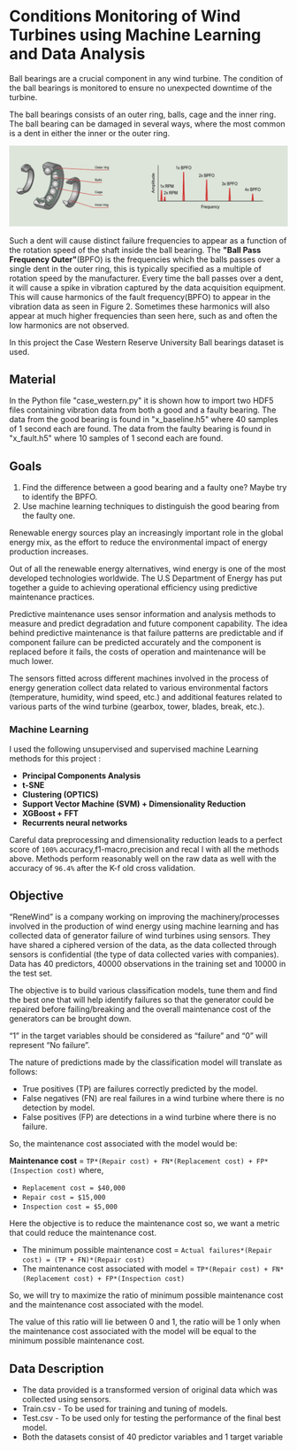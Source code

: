 # Conditions Monitoring of Wind Turbines using Machine Learning and Data Analysis 


Ball bearings are a crucial component in any wind turbine. The condition of the ball bearings is monitored to ensure no unexpected downtime of the turbine.

 The ball bearings consists of an outer ring, balls, cage and the inner ring. The ball bearing can be damaged in several ways, where the most common is a dent in either the inner or the outer ring.


![ball bearing](images/title1.png)

Such a dent will cause distinct failure frequencies to appear as a function of the rotation speed of the shaft inside the ball bearing. The **&quot;Ball Pass Frequency Outer&quot;**(BPFO) is the frequencies which the balls passes over a single dent in the outer ring, this is typically specified as a multiple of rotation speed by the manufacturer.
 Every time the ball passes over a dent, it will cause a spike in vibration captured by the data acquisition equipment. This will cause harmonics of the fault frequency(BPFO) to appear in the vibration data as seen in Figure 2. Sometimes these harmonics will also appear at much higher frequencies than seen here, such as and often the low harmonics are not observed.


In this project the Case Western Reserve University Ball bearings dataset is used. 

## Material

In the Python file &quot;case\_western.py&quot; it is shown how to import two HDF5 files containing vibration data from both a good and a faulty bearing. The data from the good bearing is found in &quot;x\_baseline.h5&quot; where 40 samples of 1 second each are found. The data from the faulty bearing is found in &quot;x\_fault.h5&quot; where 10 samples of 1 second each are found.

## Goals

1. Find the difference between a good bearing and a faulty one? Maybe try to identify the BPFO.
2. Use machine learning techniques to distinguish the good bearing from the faulty one.

Renewable energy sources play an increasingly important role in the global energy mix, as the effort to reduce the environmental impact of energy production increases.

Out of all the renewable energy alternatives, wind energy is one of the most developed technologies worldwide. The U.S Department of Energy has put together a guide to achieving operational efficiency using predictive maintenance practices.

Predictive maintenance uses sensor information and analysis methods to measure and predict degradation and future component capability. The idea behind predictive maintenance is that failure patterns are predictable and if component failure can be predicted accurately and the component is replaced before it fails, the costs of operation and maintenance will be much lower.

The sensors fitted across different machines involved in the process of energy generation collect data related to various environmental factors (temperature, humidity, wind speed, etc.) and additional features related to various parts of the wind turbine (gearbox, tower, blades, break, etc.). 



### Machine Learning

I used the following unsupervised and supervised machine Learning methods for this project : 

*  **Principal Components Analysis**
*  **t-SNE**
*  **Clustering (OPTICS)**
*  **Support Vector Machine (SVM) + Dimensionality Reduction**
*  **XGBoost + FFT** 
*  **Recurrents neural networks**

Careful data preprocessing and dimensionality reduction leads to a perfect score of `100%` accuracy,f1-macro,precision and recal
l with all the methods above. Methods perform reasonably well on the raw data as well with the accuracy of `96.4%` after the K-f
old cross validation.



## Objective
“ReneWind” is a company working on improving the machinery/processes involved in the production of wind energy using machine learning and has collected data of generator failure of wind turbines using sensors. They have shared a ciphered version of the data, as the data collected through sensors is confidential (the type of data collected varies with companies). Data has 40 predictors, 40000 observations in the training set and 10000 in the test set.

The objective is to build various classification models, tune them and find the best one that will help identify failures so that the generator could be repaired before failing/breaking and the overall maintenance cost of the generators can be brought down. 

“1” in the target variables should be considered as “failure” and “0” will represent “No failure”.

The nature of predictions made by the classification model will translate as follows:

- True positives (TP) are failures correctly predicted by the model.
- False negatives (FN) are real failures in a wind turbine where there is no detection by model. 
- False positives (FP) are detections in a wind turbine where there is no failure. 

So, the maintenance cost associated with the model would be:

**Maintenance cost** = `TP*(Repair cost) + FN*(Replacement cost) + FP*(Inspection cost)`
where,

- `Replacement cost = $40,000`
- `Repair cost = $15,000`
- `Inspection cost = $5,000`

Here the objective is to reduce the maintenance cost so, we want a metric that could reduce the maintenance cost.

- The minimum possible maintenance cost  =  `Actual failures*(Repair cost) = (TP + FN)*(Repair cost)`
- The maintenance cost associated with model = `TP*(Repair cost) + FN*(Replacement cost) + FP*(Inspection cost)`

So, we will try to maximize the ratio of minimum possible maintenance cost and the maintenance cost associated with the model.

The value of this ratio will lie between 0 and 1, the ratio will be 1 only when the maintenance cost associated with the model will be equal to the minimum possible maintenance cost.

## Data Description
- The data provided is a transformed version of original data which was collected using sensors.
- Train.csv - To be used for training and tuning of models. 
- Test.csv - To be used only for testing the performance of the final best model.
- Both the datasets consist of 40 predictor variables and 1 target variable

